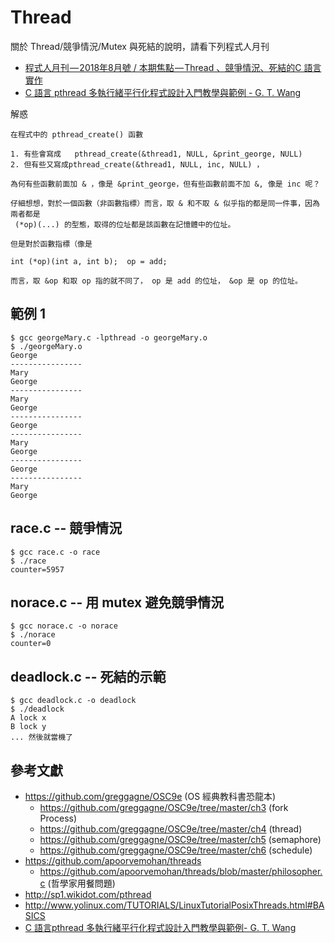 # Thread

關於 Thread/競爭情況/Mutex 與死結的說明，請看下列程式人月刊

* [程式人月刊 — 2018年8月號 / 本期焦點 — Thread 、競爭情況、死結的C 語言實作](https://medium.com/%E7%A8%8B%E5%BC%8F%E4%BA%BA%E6%9C%88%E5%88%8A/%E7%A8%8B%E5%BC%8F%E4%BA%BA%E6%9C%88%E5%88%8A-2018%E5%B9%B48%E6%9C%88%E8%99%9F-9a53498150c9)
* [C 語言 pthread 多執行緒平行化程式設計入門教學與範例 - G. T. Wang](https://blog.gtwang.org/programming/pthread-multithreading-programming-in-c-tutorial/)

解惑

```
在程式中的 pthread_create() 函數

1. 有些會寫成   pthread_create(&thread1, NULL, &print_george, NULL)
2. 但有些又寫成pthread_create(&thread1, NULL, inc, NULL) ，

為何有些函數前面加 & ，像是 &print_george，但有些函數前面不加 &, 像是 inc 呢？

仔細想想，對於一個函數（非函數指標）而言，取 & 和不取 & 似乎指的都是同一件事，因為兩者都是 
 (*op)(...) 的型態，取得的位址都是該函數在記憶體中的位址。

但是對於函數指標（像是 

int (*op)(int a, int b);  op = add;

而言，取 &op 和取 op 指的就不同了， op 是 add 的位址， &op 是 op 的位址。
```

## 範例 1 

```
$ gcc georgeMary.c -lpthread -o georgeMary.o
$ ./georgeMary.o
George
----------------
Mary
George
----------------
Mary
George
----------------
George
----------------
Mary
George
----------------
George
----------------
Mary
George
```

## race.c -- 競爭情況

```
$ gcc race.c -o race
$ ./race
counter=5957
```

## norace.c -- 用 mutex 避免競爭情況

```
$ gcc norace.c -o norace
$ ./norace
counter=0
```

## deadlock.c -- 死結的示範

```
$ gcc deadlock.c -o deadlock
$ ./deadlock
A lock x
B lock y
... 然後就當機了
```

## 參考文獻

* https://github.com/greggagne/OSC9e (OS 經典教科書恐龍本)
  * https://github.com/greggagne/OSC9e/tree/master/ch3 (fork Process)
  * https://github.com/greggagne/OSC9e/tree/master/ch4 (thread)
  * https://github.com/greggagne/OSC9e/tree/master/ch5 (semaphore)
  * https://github.com/greggagne/OSC9e/tree/master/ch6 (schedule)
* https://github.com/apoorvemohan/threads
  * https://github.com/apoorvemohan/threads/blob/master/philosopher.c (哲學家用餐問題)
* http://sp1.wikidot.com/pthread
* http://www.yolinux.com/TUTORIALS/LinuxTutorialPosixThreads.html#BASICS
* [C 語言pthread 多執行緒平行化程式設計入門教學與範例- G. T. Wang](https://blog.gtwang.org/programming/pthread-multithreading-programming-in-c-tutorial/)
